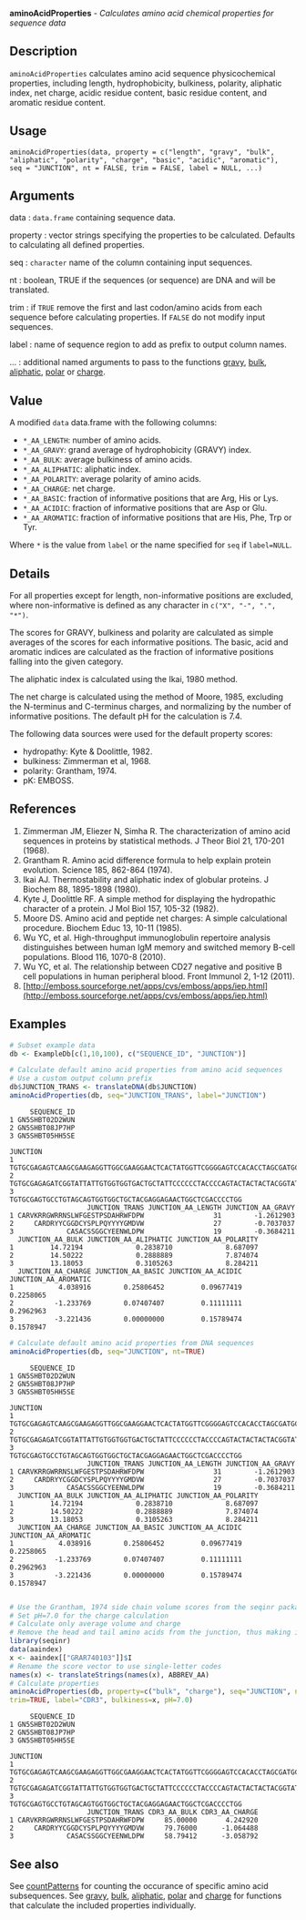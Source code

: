 **aminoAcidProperties** - *Calculates amino acid chemical properties for sequence data*

Description
--------------------

`aminoAcidProperties` calculates amino acid sequence physicochemical properties, including
length, hydrophobicity, bulkiness, polarity, aliphatic index, net charge, acidic residue
content, basic residue content, and aromatic residue content.


Usage
--------------------
```
aminoAcidProperties(data, property = c("length", "gravy", "bulk",
"aliphatic", "polarity", "charge", "basic", "acidic", "aromatic"),
seq = "JUNCTION", nt = FALSE, trim = FALSE, label = NULL, ...)
```

Arguments
-------------------

data
:   `data.frame` containing sequence data.

property
:   vector strings specifying the properties to be calculated. Defaults
to calculating all defined properties.

seq
:   `character` name of the column containing input 
sequences.

nt
:   boolean, TRUE if the sequences (or sequence) are DNA and will be translated.

trim
:   if `TRUE` remove the first and last codon/amino acids from each
sequence before calculating properties. If `FALSE` do
not modify input sequences.

label
:   name of sequence region to add as prefix to output column names.

...
:   additional named arguments to pass to the functions 
[gravy](gravy.md), [bulk](bulk.md), [aliphatic](aliphatic.md), [polar](polar.md) or [charge](charge.md).




Value
-------------------

A modified `data` data.frame with the following columns:

+ `*_AA_LENGTH`:     number of amino acids.
+ `*_AA_GRAVY`:      grand average of hydrophobicity (GRAVY) index.
+ `*_AA_BULK`:       average bulkiness of amino acids.
+ `*_AA_ALIPHATIC`:  aliphatic index.
+ `*_AA_POLARITY`:   average polarity of amino acids.
+ `*_AA_CHARGE`:     net charge.
+ `*_AA_BASIC`:      fraction of informative positions that are 
Arg, His or Lys.
+ `*_AA_ACIDIC`:     fraction of informative positions that are 
Asp or Glu.
+ `*_AA_AROMATIC`:   fraction of informative positions that are 
His, Phe, Trp or Tyr.



Where `*` is the value from `label` or the name specified for 
`seq` if `label=NULL`.


Details
-------------------

For all properties except for length, non-informative positions are excluded, 
where non-informative is defined as any character in `c("X", "-", ".", "*")`.

The scores for GRAVY, bulkiness and polarity are calculated as simple averages of the 
scores for each informative positions. The basic, acid and aromatic indices are 
calculated as the fraction of informative positions falling into the given category.

The aliphatic index is calculated using the Ikai, 1980 method.

The net charge is calculated using the method of Moore, 1985, excluding the N-terminus and
C-terminus charges, and normalizing by the number of informative positions.  The default 
pH for the calculation is 7.4.

The following data sources were used for the default property scores:

+ hydropathy:  Kyte & Doolittle, 1982.  
+ bulkiness:   Zimmerman et al, 1968. 
+ polarity:    Grantham, 1974.
+ pK:          EMBOSS.



References
-------------------


1. Zimmerman JM, Eliezer N, Simha R. The characterization of amino acid sequences 
in proteins by statistical methods. J Theor Biol 21, 170-201 (1968).
1. Grantham R. Amino acid difference formula to help explain protein evolution. 
Science 185, 862-864 (1974).
1. Ikai AJ. Thermostability and aliphatic index of globular proteins. 
J Biochem 88, 1895-1898 (1980).
1. Kyte J, Doolittle RF. A simple method for displaying the hydropathic character 
of a protein. J Mol Biol 157, 105-32 (1982).
1. Moore DS. Amino acid and peptide net charges: A simple calculational procedure. 
Biochem Educ 13, 10-11 (1985).
1. Wu YC, et al. High-throughput immunoglobulin repertoire analysis distinguishes 
between human IgM memory and switched memory B-cell populations. 
Blood 116, 1070-8 (2010).
1. Wu YC, et al. The relationship between CD27 negative and positive B cell 
populations in human peripheral blood. 
Front Immunol 2, 1-12 (2011).
1. [http://emboss.sourceforge.net/apps/cvs/emboss/apps/iep.html](http://emboss.sourceforge.net/apps/cvs/emboss/apps/iep.html)




Examples
-------------------

```R
# Subset example data
db <- ExampleDb[c(1,10,100), c("SEQUENCE_ID", "JUNCTION")]

# Calculate default amino acid properties from amino acid sequences
# Use a custom output column prefix
db$JUNCTION_TRANS <- translateDNA(db$JUNCTION)
aminoAcidProperties(db, seq="JUNCTION_TRANS", label="JUNCTION")

```


```
     SEQUENCE_ID
1 GN5SHBT02D2WUN
2 GN5SHBT08JP7HP
3 GN5SHBT05HH5SE
                                                                                       JUNCTION
1 TGTGCGAGAGTCAAGCGAAGAGGTTGGCGAAGGAACTCACTATGGTTCGGGGAGTCCACACCTAGCGATGCCCACCGATGGTTCGACCCCTGG
2             TGTGCGAGAGATCGGTATTATTGTGGTGGTGACTGCTATTCCCCCCTACCCCAGTACTACTACTACGGTATGGACGTCTGG
3                                     TGTGCGAGTGCCTGTAGCAGTGGTGGCTGCTACGAGGAGAACTGGCTCGACCCCTGG
                   JUNCTION_TRANS JUNCTION_AA_LENGTH JUNCTION_AA_GRAVY
1 CARVKRRGWRRNSLWFGESTPSDAHRWFDPW                 31        -1.2612903
2     CARDRYYCGGDCYSPLPQYYYYGMDVW                 27        -0.7037037
3             CASACSSGGCYEENWLDPW                 19        -0.3684211
  JUNCTION_AA_BULK JUNCTION_AA_ALIPHATIC JUNCTION_AA_POLARITY
1         14.72194             0.2838710             8.687097
2         14.50222             0.2888889             7.874074
3         13.18053             0.3105263             8.284211
  JUNCTION_AA_CHARGE JUNCTION_AA_BASIC JUNCTION_AA_ACIDIC JUNCTION_AA_AROMATIC
1           4.038916        0.25806452         0.09677419            0.2258065
2          -1.233769        0.07407407         0.11111111            0.2962963
3          -3.221436        0.00000000         0.15789474            0.1578947

```


```R
# Calculate default amino acid properties from DNA sequences
aminoAcidProperties(db, seq="JUNCTION", nt=TRUE)

```


```
     SEQUENCE_ID
1 GN5SHBT02D2WUN
2 GN5SHBT08JP7HP
3 GN5SHBT05HH5SE
                                                                                       JUNCTION
1 TGTGCGAGAGTCAAGCGAAGAGGTTGGCGAAGGAACTCACTATGGTTCGGGGAGTCCACACCTAGCGATGCCCACCGATGGTTCGACCCCTGG
2             TGTGCGAGAGATCGGTATTATTGTGGTGGTGACTGCTATTCCCCCCTACCCCAGTACTACTACTACGGTATGGACGTCTGG
3                                     TGTGCGAGTGCCTGTAGCAGTGGTGGCTGCTACGAGGAGAACTGGCTCGACCCCTGG
                   JUNCTION_TRANS JUNCTION_AA_LENGTH JUNCTION_AA_GRAVY
1 CARVKRRGWRRNSLWFGESTPSDAHRWFDPW                 31        -1.2612903
2     CARDRYYCGGDCYSPLPQYYYYGMDVW                 27        -0.7037037
3             CASACSSGGCYEENWLDPW                 19        -0.3684211
  JUNCTION_AA_BULK JUNCTION_AA_ALIPHATIC JUNCTION_AA_POLARITY
1         14.72194             0.2838710             8.687097
2         14.50222             0.2888889             7.874074
3         13.18053             0.3105263             8.284211
  JUNCTION_AA_CHARGE JUNCTION_AA_BASIC JUNCTION_AA_ACIDIC JUNCTION_AA_AROMATIC
1           4.038916        0.25806452         0.09677419            0.2258065
2          -1.233769        0.07407407         0.11111111            0.2962963
3          -3.221436        0.00000000         0.15789474            0.1578947

```


```R

# Use the Grantham, 1974 side chain volume scores from the seqinr package
# Set pH=7.0 for the charge calculation
# Calculate only average volume and charge
# Remove the head and tail amino acids from the junction, thus making it the CDR3
library(seqinr)
data(aaindex)
x <- aaindex[["GRAR740103"]]$I
# Rename the score vector to use single-letter codes
names(x) <- translateStrings(names(x), ABBREV_AA)
# Calculate properties
aminoAcidProperties(db, property=c("bulk", "charge"), seq="JUNCTION", nt=TRUE, 
trim=TRUE, label="CDR3", bulkiness=x, pH=7.0)
```


```
     SEQUENCE_ID
1 GN5SHBT02D2WUN
2 GN5SHBT08JP7HP
3 GN5SHBT05HH5SE
                                                                                       JUNCTION
1 TGTGCGAGAGTCAAGCGAAGAGGTTGGCGAAGGAACTCACTATGGTTCGGGGAGTCCACACCTAGCGATGCCCACCGATGGTTCGACCCCTGG
2             TGTGCGAGAGATCGGTATTATTGTGGTGGTGACTGCTATTCCCCCCTACCCCAGTACTACTACTACGGTATGGACGTCTGG
3                                     TGTGCGAGTGCCTGTAGCAGTGGTGGCTGCTACGAGGAGAACTGGCTCGACCCCTGG
                   JUNCTION_TRANS CDR3_AA_BULK CDR3_AA_CHARGE
1 CARVKRRGWRRNSLWFGESTPSDAHRWFDPW     85.00000       4.242920
2     CARDRYYCGGDCYSPLPQYYYYGMDVW     79.76000      -1.064488
3             CASACSSGGCYEENWLDPW     58.79412      -3.058792

```



See also
-------------------

See [countPatterns](countPatterns.md) for counting the occurance of specific amino acid subsequences.
See [gravy](gravy.md), [bulk](bulk.md), [aliphatic](aliphatic.md), [polar](polar.md) and [charge](charge.md) for functions 
that calculate the included properties individually.



